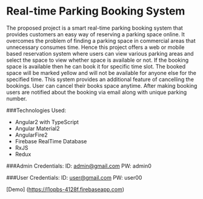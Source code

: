 # Real-time Parking Booking System

The proposed project is a smart real-time parking booking system that provides customers an easy way of reserving a parking space online. It overcomes the problem of finding a parking space in commercial areas that unnecessary consumes time. Hence this project offers a web or mobile based reservation system where users can view various parking areas and select the space to view whether space is available or not. If the booking space is available then he can book it for specific time slot. The booked space will be marked yellow and will not be available for anyone else for the specified time. This system provides an additional feature of cancelling the bookings. User can cancel their books space anytime. After making booking users are notified about the booking via email along with unique parking number.


###Technologies Used:
* Angular2 with TypeScript
* Angular Material2
* AngularFire2
* Firebase RealTime Database
* RxJS
* Redux


###Admin Credentials: 
ID: admin@gmail.com 
PW: admin0


###User Credentials: 
ID: user@gmail.com
PW: user00


[Demo] (https://l1opbs-4128f.firebaseapp.com)
